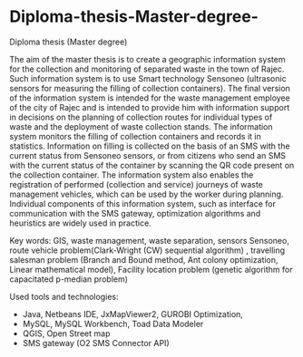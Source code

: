 # Diploma-thesis-Master-degree-
Diploma thesis (Master degree)

The aim of the master thesis is to create a geographic information system for the collection and monitoring of separated waste in the town of Rajec. Such information system is to use Smart technology Sensoneo (ultrasonic sensors for measuring the filling of collection containers). The final version of the information system is intended for the waste management employee of the city of Rajec and is intended to provide him with information support in decisions on the planning of collection routes for individual types of waste and the deployment of waste collection stands. The information system monitors the filling of collection containers and records it in statistics. Information on filling is collected on the basis of an SMS with the current status from Sensoneo sensors, or from citizens who send an SMS with the current status of the container by scanning the QR code present on the collection container. The information system also enables the registration of performed (collection and service) journeys of waste management vehicles, which can be used by the worker during planning. Individual components of this information system, such as interface for communication with the SMS gateway, optimization algorithms and heuristics are widely used in practice.

Key words: GIS, waste management, waste separation, sensors Sensoneo, route vehicle problem(Clark-Wright (CW) sequential algorithm) , travelling salesman problem (Branch and Bound method, Ant colony optimization, Linear mathematical model), Facility location problem (genetic algorithm for capacitated p-median problem)

Used tools and technologies:
- Java, Netbeans IDE, JxMapViewer2, GUROBI Optimization,
- MySQL, MySQL Workbench, Toad Data Modeler
- QGIS, Open Street map
- SMS gateway (O2 SMS Connector API)







